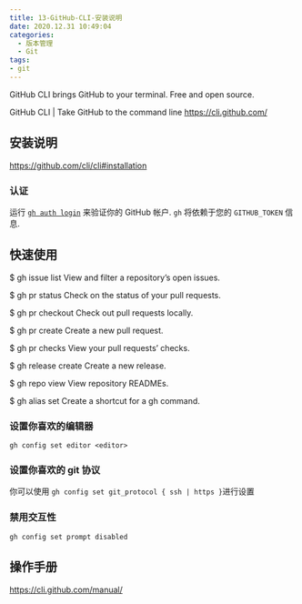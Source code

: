```yaml
---
title: 13-GitHub-CLI-安装说明
date: 2020.12.31 10:49:04
categories:
  - 版本管理
  - Git
tags:
- git
---
```


GitHub CLI brings GitHub to your terminal. Free and open source.

GitHub CLI | Take GitHub to the command line
<https://cli.github.com/>

## 安装说明

<https://github.com/cli/cli#installation>

### 认证

运行 [`gh auth login`](https://cli.github.com/manual/gh_auth_login) 来验证你的 GitHub 帐户. `gh` 将依赖于您的 `GITHUB_TOKEN` 信息.

## 快速使用

$ gh issue list
View and filter a repository’s open issues.

$ gh pr status
Check on the status of your pull requests.

$ gh pr checkout
Check out pull requests locally.

$ gh pr create
Create a new pull request.

$ gh pr checks
View your pull requests’ checks.

$ gh release create
Create a new release.

$ gh repo view
View repository READMEs.

$ gh alias set
Create a shortcut for a gh command.

### 设置你喜欢的编辑器

`gh config set editor <editor>`

### 设置你喜欢的 git 协议

你可以使用 `gh config set git_protocol { ssh | https }`进行设置

### 禁用交互性

`gh config set prompt disabled`

## 操作手册

<https://cli.github.com/manual/>
